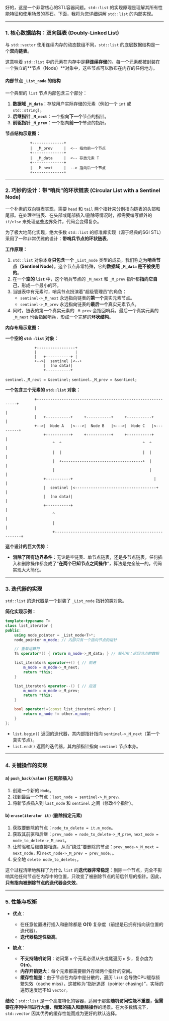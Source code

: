 好的，这是一个非常核心的STL容器问题。`std::list` 的实现原理是理解其所有性能特征和使用场景的基石。下面，我将为您详细讲解 `std::list` 的内部实现。

-----

### 1\. 核心数据结构：双向链表 (Doubly-Linked List)

与 `std::vector` 使用连续内存的动态数组不同，`std::list` 的底层数据结构是一个**双向链表**。

这意味着 `std::list` 中的元素在内存中是**非连续存储**的。每一个元素都被封装在一个独立的\*\*节点（Node）\*\*对象中，这些节点可以散布在内存的任何地方。

#### 内部节点 `_List_node` 的结构

一个典型的 `list` 节点内部包含三个部分：

1.  **数据域 `_M_data`**：存放用户实际存储的元素（例如一个 `int` 或 `std::string`）。
2.  **后继指针 `_M_next`**：一个指向**下一个**节点的指针。
3.  **前驱指针 `_M_prev`**：一个指向**前一个**节点的指针。

**节点结构示意图：**

```
           +--------------+
           |  _M_prev     |  <-- 指向前一个节点
           +--------------+
           |  _M_data     |  <-- 存放元素 T
           +--------------+
           |  _M_next     |  --> 指向后一个节点
           +--------------+
```

-----

### 2\. 巧妙的设计：带“哨兵”的环状链表 (Circular List with a Sentinel Node)

一个朴素的双向链表实现，需要 `head` 和 `tail` 两个指针来分别指向链表的头部和尾部。在处理空链表、在头部或尾部插入/删除等情况时，都需要编写额外的 `if/else` 来处理这些边界条件，代码会变得复杂。

为了极大地简化实现，绝大多数 `std::list` 的标准库实现（源于经典的SGI STL）采用了一种非常优雅的设计：**带哨兵节点的环状链表**。

**工作原理：**

1.  `std::list` 对象本身**只包含一个** `_List_node` 类型的成员，我们称之为**哨兵节点（Sentinel Node）**。这个节点非常特殊，它的**数据域 `_M_data` 是不被使用的**。
2.  在一个**空的 `list`** 中，这个哨兵节点的 `_M_next` 和 `_M_prev` 指针都**指向它自己**，形成一个最小的环。
3.  当链表中有元素时，哨兵节点扮演着“超级管理员”的角色：
      * `sentinel->_M_next` 永远指向链表的**第一个**真实元素节点。
      * `sentinel->_M_prev` 永远指向链表的**最后一个**真实元素节点。
4.  同时，链表的第一个真实元素的 `_M_prev` 会指回哨兵，最后一个真实元素的 `_M_next` 也会指回哨兵，形成一个完整的**环状结构**。

**内存布局示意图：**

**一个空的 `std::list` 对象：**

```
             +-----------------+
             |                 |
             |   +-----------+ |
             +-->|  sentinel |<--+
                 |  (no data)|
                 +-----------+
```

`sentinel._M_next = &sentinel;`
`sentinel._M_prev = &sentinel;`

**一个包含三个元素的 `std::list` 对象：**

```
             +-------------------------------------------------------------+
             |                                                             |
             |   +-----------+     +-----------+     +-----------+         |
             +-->|  Node A   |<--->|  Node B   |<--->|  Node C   |<---------+
                 +-----------+     +-----------+     +-----------+         |
                     ^  ^                                    ^  ^          |
                     |  |                                    |  |          |
                     |  +------------------------------------+  |          |
                     |                                          |          |
                 +-----------+                                    |          |
                 |  sentinel |<------------------------------------+          |
                 |  (no data)|                                               |
                 +-----------+                                               |
                     ^                                                       |
                     |                                                       |
                     +-------------------------------------------------------+
```

**这个设计的巨大优势：**

  * **消除了所有边界条件**：无论是空链表、单节点链表，还是多节点链表，任何插入和删除操作都变成了“**在两个已知节点之间操作**”，算法是完全统一的，代码实现大大简化。

-----

### 3\. 迭代器的实现

`std::list` 的迭代器是一个封装了 `_List_node` 指针的类对象。

**简化实现示例：**

```cpp
template<typename T>
class list_iterator {
public:
    using node_pointer = _List_node<T>*;
    node_pointer m_node; // 内部只有一个指向节点的指针

    // 重载运算符
    T& operator*() { return m_node->_M_data; } // 解引用：返回节点的数据

    list_iterator& operator++() { // 前进
        m_node = m_node->_M_next;
        return *this;
    }

    list_iterator& operator--() { // 后退
        m_node = m_node->_M_prev;
        return *this;
    }

    bool operator!=(const list_iterator& other) {
        return m_node != other.m_node;
    }
};
```

  * `list.begin()` 返回的迭代器，其内部指针指向 `sentinel->_M_next`（第一个真实节点）。
  * `list.end()` 返回的迭代器，其内部指针指向 `sentinel` 节点本身。

-----

### 4\. 关键操作的实现

#### a) `push_back(value)` (在尾部插入)

1.  创建一个新的 `Node`。
2.  找到最后一个节点：`last_node = sentinel->_M_prev`。
3.  将新节点插入到 `last_node` 和 `sentinel` 之间（修改4个指针）。

#### b) `erase(iterator it)` (删除指定元素)

1.  获取要删除的节点：`node_to_delete = it.m_node`。
2.  获取其前驱和后继：`prev_node = node_to_delete->_M_prev`, `next_node = node_to_delete->_M_next`。
3.  让前驱和后继直接相连，从而“绕过”要删除的节点：`prev_node->_M_next = next_node;` 和 `next_node->_M_prev = prev_node;`。
4.  安全地 `delete node_to_delete;`。

这个过程清晰地解释了为什么 `list` 的**迭代器非常稳定**：删除一个节点，完全不影响其他任何节点在内存中的位置，只改变了被删除节点的前后邻居的指针。因此，**只有指向被删除节点的迭代器会失效**。

-----

### 5\. 性能与权衡

  * **优点**：

      * 在任意位置进行插入和删除都是 **O(1)** 复杂度（前提是已拥有指向该位置的迭代器）。
      * **迭代器稳定性极高**。

  * **缺点**：

      * **不支持随机访问**：访问第 `n` 个元素必须从头或尾遍历 `n` 步，复杂度为 **O(n)**。
      * **内存开销更大**：每个元素都需要额外存储两个指针的空间。
      * **缓存性能差**：由于节点在内存中是分散的，遍历 `list` 会导致CPU缓存频繁失效（cache miss），这被称为“指针追逐（pointer chasing）”，实际的遍历速度远不如 `vector`。

**结论**：`std::list` 是一个高度特化的容器，适用于那些**随机访问性能不重要，但需要在序列中间进行大量、频繁的插入和删除操作**的场景。在大多数情况下，`std::vector` 因其优秀的缓存性能而成为更好的默认选择。